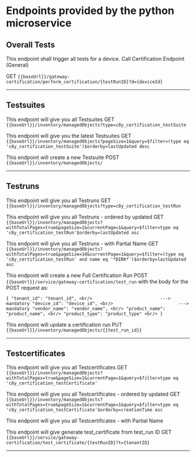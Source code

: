 # Endpoints provided by the python microservice

## Overall Tests

This endpoint shall trigger all tests for a device. Call Certification Endpoint (General)

GET `{{baseUrl}}/gateway-certification/perform_certification/{testRunID}?d={deviceId}`

---

## Testsuites

This endpoint will give you all Testsuites
GET `{{baseUrl}}/inventory/managedObjects?type=c8y_certification_testSuite`

This endpoint will give you the latest Testsuites
GET `{{baseUrl}}/inventory/managedObjects?pageSize=1&query=$filter=(type eq 'c8y_certification_testSuite')$orderby=lastUpdated desc`

This endpoint will create a new Testsuite
POST `{{baseUrl}}/inventory/managedObjects/`


---

## Testruns

This endpoint will give you all Testruns
GET `{{baseUrl}}/inventory/managedObjects?type=c8y_certification_testRun`

This endpoint will give you all Testruns - ordered by updated
GET `{{baseUrl}}/inventory/managedObjects?withTotalPages=true&pageSize=1&currentPage=1&query=$filter=type eq 'c8y_certification_testRun'$orderby=lastUpdated asc`

This endpoint will give you all Testruns - with Partial Name
GET `{{baseUrl}}/inventory/managedObjects?withTotalPages=true&pageSize=10&currentPage=1&query=$filter=(type eq 'c8y_certification_testRun' and name eq '*DIRK*')$orderby=lastUpdated asc`

This endpoint will create a new Full Certification Run
POST `{{baseUrl}}/service/gateway-certification/test_run` with the body for the POST request as:

`{
 "tenant_id": "tenant_id", <br/>                          ---> mandatory
 "device_id": "device_id", <br/>                         ---> mandatory
 "vendor_name": "vendor_name", <br/>
 "product_name": "product_name", <br/>
 "product_type": "product_type" <br/>
 }`


This endpoint will update a certification run
PUT `{{baseUrl}}/inventory/managedObjects/{{test_run_id}}`


---

## Testcertificates

This endpoint will give you all Testcertificates
GET `{{baseUrl}}/inventory/managedObjects?withTotalPages=true&pageSize=1&currentPage=1&query=$filter=type eq 'c8y_certification_testCertificate'`

This endpoint will give you all Testcertificates - ordered by updated
GET `{{baseUrl}}/inventory/managedObjects?withTotalPages=true&pageSize=1&currentPage=1&query=$filter=type eq 'c8y_certification_testCertificate'$orderby=creationTime asc`

This endpoint will give you all Testcertificates - with Partial Name

This endpoint will give generate test_certificate from test_run ID
GET `{{baseUrl}}/service/gateway-certification/test_certificate/{testRunID}?t={tenantID}`

---
